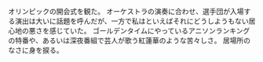 オリンピックの開会式を観た。
オーケストラの演奏に合わせ、選手団が入場する演出は大いに話題を呼んだが、一方で私はといえばそれにどうしようもない居心地の悪さを感じていた。
ゴールデンタイムにやっているアニソンランキングの特番や、あるいは深夜番組で芸人が歌う紅蓮華のような苦々しさ。
居場所のなさに身を捩る。
